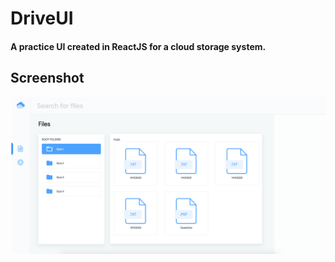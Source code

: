 # DriveUI
#### A practice UI created in ReactJS for a cloud storage system.
## Screenshot
<img src = "/ccfrontend.png"/>
